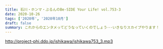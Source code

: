 ```yaml
---
title: 石川・ホンマ・ぶるんのBe-SIDE Your Life! vol.753-3
date: 2020-10-26
tags: ['2020年', '2020年10月']
draft: false
summary: これからのエンタメってどうなっていくのでしょう･･･いきなりスカイプやります！！
---
```


http://project-phi.ddo.jp/ishikawa/ishikawa753_3.mp3
